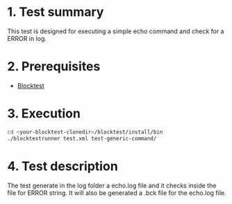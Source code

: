 # 1. Test summary
This test is designed for executing a simple echo command and check for a ERROR in log.

# 2. Prerequisites
- [Blocktest](https://github.com/robotology/blocktest)

# 3. Execution

```bash
cd <your-blocktest-clonedir>/blocktest/install/bin
./blocktestrunner test.xml test-generic-command/
```

# 4. Test description

The test generate in the log folder a echo.log file and it checks inside the file for ERROR string.
It will also be generated a .bck file for the echo.log file.


